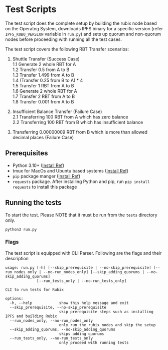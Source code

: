 # Test Scripts

The test script does the complete setup by building the rubix node based on the Operatng System, downloads IPFS binary for a specific version (refer `IPFS_KUBO_VERSION` variable in `run.py`) and sets up quorum and non-quorum nodes before proceeding with running all the test cases.

The test script covers the following RBT Transfer scenarios:

1. Shuttle Transfer (Success Case) <br>
  1.1 Generate 2 whole RBT for A <br>
  1.2 Transfer 0.5 from A to B <br>
  1.3 Transfer 1.499 from A to B <br>
  1.4 (Transfer 0.25 from B to A) * 4 <br>
  1.5 Transfer 1 RBT from A to B <br>
  1.6 Generate 2 whole RBT for A <br>
  1.7 Transfer 2 RBT from A to B <br>
  1.8 Transfer 0.001 from A to B <br>

2. Insufficient Balance Transfer (Failure Case) <br>
  2.1 Transferring 100 RBT from A which has zero balance <br>
  2.2 Transferring 100 RBT from B which has insufficient balance <br>

3. Transferring 0.00000009 RBT from B which is more than allowed decimal places (Failure Case)

## Prerequisites

- Python 3.10+ ([Install Ref](https://www.python.org/downloads/))
- tmux for MacOs and Ubuntu based systems ([Install Ref](https://github.com/tmux/tmux/wiki/Installing#binary-packages))
- `pip` package manger ([Install Ref](https://pip.pypa.io/en/stable/installation/))
- `requests` package. After installing Python and pip, run `pip install requests` to install this package 

## Running the tests

To start the test. Please NOTE that it must be run from the `tests` directory only.

```
python3 run.py
```

### Flags

The test script is equipped with CLI Parser. Following are the flags and their description

```
usage: run.py [-h] [--skip_prerequisite | --no-skip_prerequisite] [--run_nodes_only | --no-run_nodes_only] [--skip_adding_quorums | --no-skip_adding_quorums]
              [--run_tests_only | --no-run_tests_only]

CLI to run tests for Rubix

options:
  -h, --help            show this help message and exit
  --skip_prerequisite, --no-skip_prerequisite
                        skip prerequisite steps such as installing IPFS and building Rubix
  --run_nodes_only, --no-run_nodes_only
                        only run the rubix nodes and skip the setup
  --skip_adding_quorums, --no-skip_adding_quorums
                        skips adding quorums
  --run_tests_only, --no-run_tests_only
                        only proceed with running tests
```